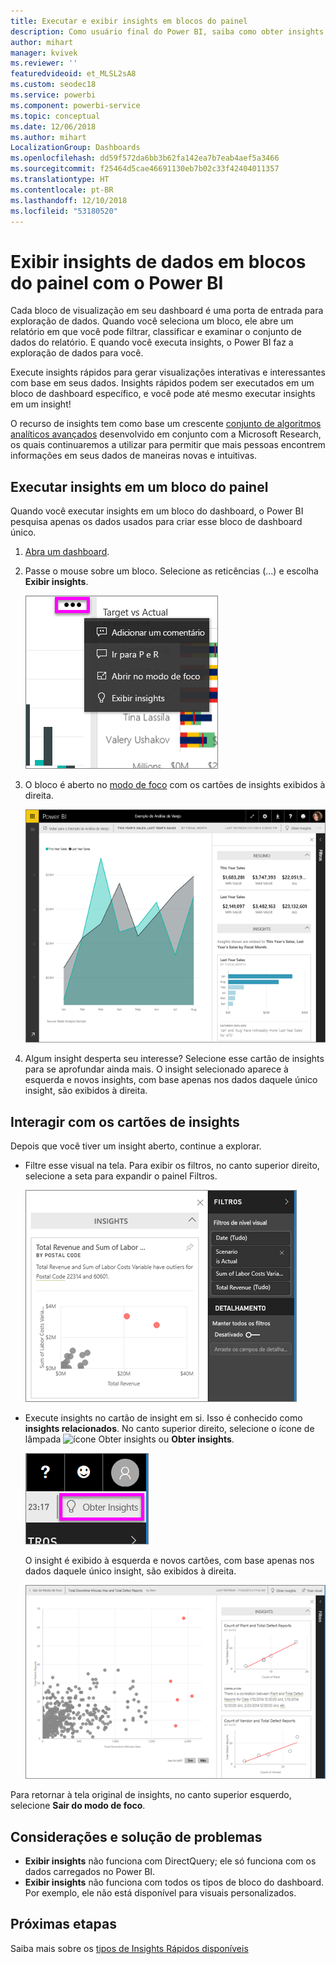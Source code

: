 ```yaml
---
title: Executar e exibir insights em blocos do painel
description: Como usuário final do Power BI, saiba como obter insights sobre seus blocos de painel.
author: mihart
manager: kvivek
ms.reviewer: ''
featuredvideoid: et_MLSL2sA8
ms.custom: seodec18
ms.service: powerbi
ms.component: powerbi-service
ms.topic: conceptual
ms.date: 12/06/2018
ms.author: mihart
LocalizationGroup: Dashboards
ms.openlocfilehash: dd59f572da6bb3b62fa142ea7b7eab4aef5a3466
ms.sourcegitcommit: f25464d5cae46691130eb7b02c33f42404011357
ms.translationtype: HT
ms.contentlocale: pt-BR
ms.lasthandoff: 12/10/2018
ms.locfileid: "53180520"
---
```

# <a name="view-data-insights-on-dashboard-tiles-with-power-bi"></a>Exibir insights de dados em blocos do painel com o Power BI
Cada bloco de visualização em seu dashboard é uma porta de entrada para exploração de dados. Quando você seleciona um bloco, ele abre um relatório em que você pode filtrar, classificar e examinar o conjunto de dados do relatório. E quando você executa insights, o Power BI faz a exploração de dados para você.

Execute insights rápidos para gerar visualizações interativas e interessantes com base em seus dados. Insights rápidos podem ser executados em um bloco de dashboard específico, e você pode até mesmo executar insights em um insight!

O recurso de insights tem como base um crescente [conjunto de algoritmos analíticos avançados](end-user-insight-types.md) desenvolvido em conjunto com a Microsoft Research, os quais continuaremos a utilizar para permitir que mais pessoas encontrem informações em seus dados de maneiras novas e intuitivas.

## <a name="run-insights-on-a-dashboard-tile"></a>Executar insights em um bloco do painel
Quando você executar insights em um bloco do dashboard, o Power BI pesquisa apenas os dados usados para criar esse bloco de dashboard único. 

1. [Abra um dashboard](end-user-dashboards.md).
2. Passe o mouse sobre um bloco. Selecione as reticências (...) e escolha **Exibir insights**. 

    ![modo de menu de reticências](./media/end-user-insights/power-bi-hover.png)


3. O bloco é aberto no [modo de foco](end-user-focus.md) com os cartões de insights exibidos à direita.    
   
    ![Modo de foco](./media/end-user-insights/pbi-insights-tile.png)    
4. Algum insight desperta seu interesse? Selecione esse cartão de insights para se aprofundar ainda mais. O insight selecionado aparece à esquerda e novos insights, com base apenas nos dados daquele único insight, são exibidos à direita.    

 ## <a name="interact-with-the-insight-cards"></a>Interagir com os cartões de insights
Depois que você tiver um insight aberto, continue a explorar.

   * Filtre esse visual na tela.  Para exibir os filtros, no canto superior direito, selecione a seta para expandir o painel Filtros.

     ![análise de um menu Filtros expandido](./media/end-user-insights/power-bi-insights-on-insights.png)
   
   * Execute insights no cartão de insight em si. Isso é conhecido como **insights relacionados**. No canto superior direito, selecione o ícone de lâmpada ![ícone Obter insights](./media/end-user-insights/power-bi-bulb-icon.png) ou **Obter insights**.
     
     ![barra de menus mostrando o ícone Obter Insights](./media/end-user-insights/power-bi-autoinsights-tile.png)
     
     O insight é exibido à esquerda e novos cartões, com base apenas nos dados daquele único insight, são exibidos à direita.
     
     ![insights sobre insights](./media/end-user-insights/power-bi-insights-on-insights-new.png)

Para retornar à tela original de insights, no canto superior esquerdo, selecione **Sair do modo de foco**.

## <a name="considerations-and-troubleshooting"></a>Considerações e solução de problemas
- **Exibir insights** não funciona com DirectQuery; ele só funciona com os dados carregados no Power BI.
- **Exibir insights** não funciona com todos os tipos de bloco do dashboard. Por exemplo, ele não está disponível para visuais personalizados.<!--[custom visuals](end-user-custom-visuals.md)-->


## <a name="next-steps"></a>Próximas etapas
Saiba mais sobre os [tipos de Insights Rápidos disponíveis](end-user-insight-types.md)

